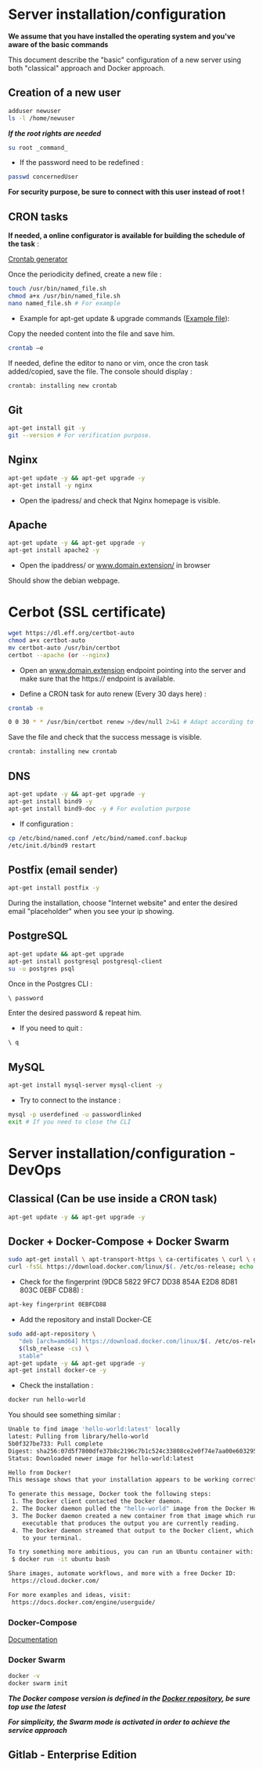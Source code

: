 # Server installation/configuration

**We assume that you have installed the operating system and you've aware of the basic commands**

This document describe the "basic" configuration of a new server using both "classical" approach and Docker approach.

## Creation of a new user

```bash
adduser newuser
ls -l /home/newuser
```

**_If the root rights are needed_**

```bash
su root _command_
```

- If the password need to be redefined :

```bash
passwd concernedUser
```

**For security purpose, be sure to connect with this user instead of root !**

## CRON tasks

**If needed, a online configurator is available for building the schedule of the task** :

[Crontab generator](https://crontab-generator.org/)

Once the periodicity defined, create a new file :

```bash
touch /usr/bin/named_file.sh
chmod a+x /usr/bin/named_file.sh
nano named_file.sh # For example
```

- Example for apt-get update & upgrade commands ([Example file](CRON/update.sh)):

Copy the needed content into the file and save him.

```bash
crontab –e
```

If needed, define the editor to nano or vim, once the cron task added/copied, save the file.
The console should display :

```bash
crontab: installing new crontab
```

## Git

```bash
apt-get install git -y
git --version # For verification purpose.
```

## Nginx

```bash
apt-get update -y && apt-get upgrade -y
apt-get install -y nginx
```

- Open the ipadress/ and check that Nginx homepage is visible.

## Apache

```bash
apt-get update -y && apt-get upgrade -y
apt-get install apache2 -y
```
- Open the ipaddress/ or www.domain.extension/ in browser

Should show the debian webpage.

# Cerbot (SSL certificate)

```bash
wget https://dl.eff.org/certbot-auto
chmod a+x certbot-auto
mv certbot-auto /usr/bin/certbot
certbot --apache (or --nginx)
```

- Open an www.domain.extension endpoint pointing into the server and make sure that the https:// endpoint is available.

- Define a CRON task for auto renew (Every 30 days here) :

```bash
crontab -e
```

```bash
0 0 30 * * /usr/bin/certbot renew >/dev/null 2>&1 # Adapt according to your installation.
```

Save the file and check that the success message is visible.

```bash
crontab: installing new crontab
```

## DNS

```bash
apt-get update -y && apt-get upgrade -y
apt-get install bind9 -y
apt-get install bind9-doc -y # For evolution purpose
```

- If configuration :

```bash
cp /etc/bind/named.conf /etc/bind/named.conf.backup
/etc/init.d/bind9 restart
```

## Postfix (email sender)

```bash
apt-get install postfix -y
```

During the installation, choose "Internet website" and enter the desired email "placeholder" when you see your ip showing.

## PostgreSQL

```bash
apt-get update && apt-get upgrade
apt-get install postgresql postgresql-client
su -u postgres psql
```

Once in the Postgres CLI :

```bash
\ password
```
Enter the desired password & repeat him.

- If you need to quit :

```bash
\ q
```

## MySQL

```bash
apt-get install mysql-server mysql-client -y
```

- Try to connect to the instance :

```bash
mysql -p userdefined -u passwordlinked
exit # If you need to close the CLI
```

# Server installation/configuration - DevOps

## Classical (Can be use inside a CRON task)

```bash
apt-get update -y && apt-get upgrade -y
```

## Docker + Docker-Compose + Docker Swarm

```bash
sudo apt-get install \ apt-transport-https \ ca-certificates \ curl \ gnupg2 \ software-properties-common -y
curl -fsSL https://download.docker.com/linux/$(. /etc/os-release; echo "$ID")/gpg | sudo apt-key add -
```

- Check for the fingerprint (9DC8 5822 9FC7 DD38 854A E2D8 8D81 803C 0EBF CD88) :

```bash
apt-key fingerprint 0EBFCD88
```

- Add the repository and install Docker-CE

```bash
sudo add-apt-repository \
   "deb [arch=amd64] https://download.docker.com/linux/$(. /etc/os-release; echo "$ID") \
   $(lsb_release -cs) \
   stable"
apt-get update -y && apt-get upgrade -y
apt-get install docker-ce -y
```

- Check the installation :

```bash
docker run hello-world
```

You should see something similar :

```bash
Unable to find image 'hello-world:latest' locally
latest: Pulling from library/hello-world
5b0f327be733: Pull complete
Digest: sha256:07d5f7800dfe37b8c2196c7b1c524c33808ce2e0f74e7aa00e603295ca9a0972
Status: Downloaded newer image for hello-world:latest

Hello from Docker!
This message shows that your installation appears to be working correctly.

To generate this message, Docker took the following steps:
 1. The Docker client contacted the Docker daemon.
 2. The Docker daemon pulled the "hello-world" image from the Docker Hub.
 3. The Docker daemon created a new container from that image which runs the
    executable that produces the output you are currently reading.
 4. The Docker daemon streamed that output to the Docker client, which sent it
    to your terminal.

To try something more ambitious, you can run an Ubuntu container with:
 $ docker run -it ubuntu bash

Share images, automate workflows, and more with a free Docker ID:
 https://cloud.docker.com/

For more examples and ideas, visit:
 https://docs.docker.com/engine/userguide/
```

### Docker-Compose

[Documentation]('https://docs.docker.com/compose/install/')

### Docker Swarm

```bash
docker -v
docker swarm init
```

**_The Docker compose version is defined in the [Docker repository](https://github.com/docker/compose/releases), be sure top use the latest_**

**_For simplicity, the Swarm mode is activated in order to achieve the service approach_**

## Gitlab - Enterprise Edition
